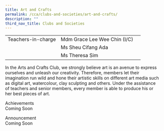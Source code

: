 ```yaml
---
title: Art and Crafts
permalink: /cca/clubs-and-societies/art-and-crafts/
description: ""
third_nav_title: Clubs and Societies
---
```

|  	|  	|  	|			
|---	|---	|---	|			
|  	Teachers-in-charge 	|  	Mdm Grace Lee Wee Chin (I/C)	|  		|  
|  		|  	Ms Sheu Cifang Ada	|  		|  
|  		|  	Ms Theresa Sim	|  		|  



In the Arts and Crafts Club, we strongly believe art is an avenue to express ourselves and unleash our creativity. Therefore, members let their imagination run wild and hone their artistic skills on different art media such as digital art, watercolour, clay sculpting and others. Under the assistance of teachers and senior members, every member is able to produce his or her best pieces of art.

Achievements
<br>Coming Soon

Announcement 
<br>Coming Soon